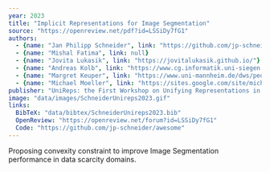 ```yaml
---
year: 2023
title: "Implicit Representations for Image Segmentation"
source: "https://openreview.net/pdf?id=LSSiDy7fG1"
authors:
  - {name: "Jan Philipp Schneider", link: "https://github.com/jp-schneider"}
  - {name: "Mishal Fatima", link: null}
  - {name: "Jovita Lukasik", link: "https://jovitalukasik.github.io/"}
  - {name: "Andreas Kolb", link: "https://www.cg.informatik.uni-siegen.de/en/kolb-andreas"}
  - {name: "Margret Keuper", link: "https://www.uni-mannheim.de/dws/people/professors/prof-dr-ing-margret-keuper/"}
  - {name: "Michael Moeller", link: "https://sites.google.com/site/michaelmoellermath"}
publisher: "UniReps: the First Workshop on Unifying Representations in Neural Models"
image: "data/images/SchneiderUnireps2023.gif"
links:
  BibTeX: "data/bibtex/SchneiderUnireps2023.bib"
  OpenReview: "https://openreview.net/forum?id=LSSiDy7fG1"
  Code: "https://github.com/jp-schneider/awesome"
---
```

Proposing convexity constraint to improve Image Segmentation performance in data scarcity domains.